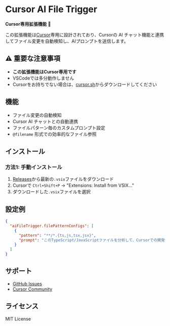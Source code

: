 # Cursor AI File Trigger

**Cursor専用拡張機能** 🎯

この拡張機能は[Cursor](https://cursor.sh/)専用に設計されており、Cursorの AI チャット機能と連携してファイル変更を自動検知し、AIプロンプトを送信します。

## ⚠️ 重要な注意事項

- **この拡張機能はCursor専用です**
- VSCodeでは多分動作しません
- Cursorをお持ちでない場合は、[cursor.sh](https://cursor.sh/)からダウンロードしてください

## 機能

- ファイル変更の自動検知
- Cursor AI チャットとの自動連携
- ファイルパターン毎のカスタムプロンプト設定
- `@filename` 形式での効率的なファイル参照

## インストール

### 方法1: 手動インストール
1. [Releases](https://github.com/your-username/cursor-ai-file-trigger/releases)から最新の`.vsix`ファイルをダウンロード
2. Cursorで `Ctrl+Shift+P` → "Extensions: Install from VSIX..."
3. ダウンロードした`.vsix`ファイルを選択

## 設定例

```json
{
  "aiFileTrigger.filePatternConfigs": [
    {
      "pattern": "**/*.{ts,js,tsx,jsx}",
      "prompt": "このTypeScript/JavaScriptファイルを分析して、Cursorでの開発効率を上げるアドバイスをください。"
    }
  ]
}
```

## サポート

- [GitHub Issues](https://github.com/your-username/cursor-ai-file-trigger/issues)
- [Cursor Community](https://cursor.sh/community)

## ライセンス

MIT License
